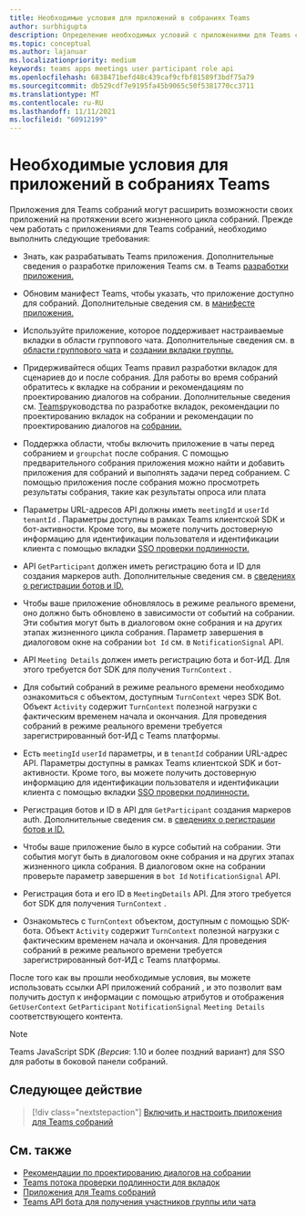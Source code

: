```yaml
---
title: Необходимые условия для приложений в собраниях Teams
author: surbhigupta
description: Определение необходимых условий с приложениями для Teams собраний
ms.topic: conceptual
ms.author: lajanuar
ms.localizationpriority: medium
keywords: teams apps meetings user participant role api
ms.openlocfilehash: 6838471befd48c439caf9cfbf81589f3bdf75a79
ms.sourcegitcommit: db529cdf7e9195fa45b9065c50f5381770cc3711
ms.translationtype: MT
ms.contentlocale: ru-RU
ms.lasthandoff: 11/11/2021
ms.locfileid: "60912199"
---
```

# <a name="prerequisites-for-apps-in-teams-meetings"></a>Необходимые условия для приложений в собраниях Teams

Приложения для Teams собраний могут расширить возможности своих приложений на протяжении всего жизненного цикла собраний. Прежде чем работать с приложениями для Teams собраний, необходимо выполнить следующие требования:

* Знать, как разрабатывать Teams приложения. Дополнительные сведения о разработке приложения Teams см. в Teams [разработки приложения.](../overview.md)

* Обновим манифест Teams, чтобы указать, что приложение доступно для собраний. Дополнительные сведения см. в [манифесте приложения.](enable-and-configure-your-app-for-teams-meetings.md#update-your-app-manifest)

* Используйте приложение, которое поддерживает настраиваемые вкладки в области группового чата. Дополнительные сведения см. в [области группового чата](../resources/schema/manifest-schema.md#configurabletabs) и [создании вкладки группы.](../build-your-first-app/build-channel-tab.md)

* Придерживайтеся общих Teams правил разработки вкладок для сценариев до и после собрания. Для работы во время собраний обратитесь к вкладке на собрании и рекомендациям по проектированию диалогов на собрании. Дополнительные сведения см. [Teams](../tabs/design/tabs.md)руководства по разработке вкладок, [](../apps-in-teams-meetings/design/designing-apps-in-meetings.md#use-an-in-meeting-tab)рекомендации по проектированию вкладок на собрании и рекомендации по проектированию диалогов на [собрании.](../apps-in-teams-meetings/design/designing-apps-in-meetings.md#use-an-in-meeting-dialog)

* Поддержка области, чтобы включить приложение в чаты перед собранием и `groupchat` после собрания. С помощью предварительного собрания приложения можно найти и добавить приложения для собраний и выполнять задачи перед собранием. С помощью приложения после собрания можно просмотреть результаты собрания, такие как результаты опроса или плата
* Параметры URL-адресов API должны иметь `meetingId` и `userId` `tenantId` . Параметры доступны в рамках Teams клиентской SDK и бот-активности. Кроме того, вы можете получить достоверную информацию для идентификации пользователя и идентификации клиента с помощью вкладки [SSO проверки подлинности.](../tabs/how-to/authentication/auth-aad-sso.md)

* API `GetParticipant` должен иметь регистрацию бота и ID для создания маркеров auth. Дополнительные сведения см. в [сведениях о регистрации ботов и ID.](../build-your-first-app/build-bot.md)

* Чтобы ваше приложение обновлялось в режиме реального времени, оно должно быть обновлено в зависимости от событий на собрании. Эти события могут быть в диалоговом окне собрания и на других этапах жизненного цикла собрания. Параметр завершения в диалоговом окне на собрании `bot Id` см. в `NotificationSignal` API.

* API `Meeting Details` должен иметь регистрацию бота и бот-ИД. Для этого требуется бот SDK для получения `TurnContext` .

* Для событий собраний в режиме реального времени необходимо ознакомиться с объектом, доступным `TurnContext` через SDK Bot. Объект `Activity` содержит `TurnContext` полезной нагрузки с фактическим временем начала и окончания. Для проведения собраний в режиме реального времени требуется зарегистрированный бот-ИД с Teams платформы.

* Есть `meetingId` `userId` параметры, и в `tenantId` собрании URL-адрес API. Параметры доступны в рамках Teams клиентской SDK и бот-активности. Кроме того, вы можете получить достоверную информацию для идентификации пользователя и идентификации клиента с помощью вкладки [SSO проверки подлинности.](../tabs/how-to/authentication/auth-aad-sso.md)

* Регистрация ботов и ID в API для `GetParticipant` создания маркеров auth. Дополнительные сведения см. в [сведениях о регистрации ботов и ID.](../build-your-first-app/build-bot.md)

* Чтобы ваше приложение было в курсе событий на собрании. Эти события могут быть в диалоговом окне собрания и на других этапах жизненного цикла собрания. В диалоговом окне на собрании проверьте параметр завершения в `bot Id` `NotificationSignal` API.

* Регистрация бота и его ID в `MeetingDetails` API. Для этого требуется бот SDK для получения `TurnContext` .

* Ознакомьтесь с `TurnContext` объектом, доступным с помощью SDK-бота. Объект `Activity` содержит `TurnContext` полезной нагрузки с фактическим временем начала и окончания. Для проведения собраний в режиме реального времени требуется зарегистрированный бот-ИД с Teams платформы.

После того как вы прошли необходимые условия, вы можете использовать ссылки API приложений собраний , и это позволит вам получить доступ к информации с помощью атрибутов и отображения `GetUserContext` `GetParticipant` `NotificationSignal` `Meeting Details` соответствующего контента.

> [!NOTE]
> Teams JavaScript SDK _(Версия_: 1.10 и более поздний вариант) для SSO для работы в боковой панели собраний.

## <a name="next-step"></a>Следующее действие

> [!div class="nextstepaction"]
> [Включить и настроить приложения для Teams собраний](enable-and-configure-your-app-for-teams-meetings.md)

## <a name="see-also"></a>См. также

* [Рекомендации по проектированию диалогов на собрании](design/designing-apps-in-meetings.md#use-an-in-meeting-dialog)
* [Teams потока проверки подлинности для вкладок](../tabs/how-to/authentication/auth-flow-tab.md)
* [Приложения для Teams собраний](teams-apps-in-meetings.md)
* [Teams API бота для получения участников группы или чата](~/resources/team-chat-member-api-changes.md)
